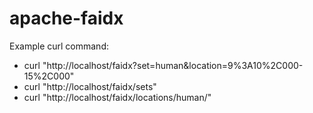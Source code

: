 # apache-faidx

Example curl command:
- curl "http://localhost/faidx?set=human&location=9%3A10%2C000-15%2C000"
- curl "http://localhost/faidx/sets"
- curl "http://localhost/faidx/locations/human/"
